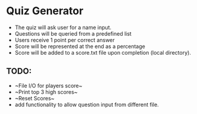 # Quiz Generator

- The quiz will ask user for a name input.
- Questions will be queried from a predefined list
- Users receive 1 point per correct answer
- Score will be represented at the end as a percentage
- Score will be added to a score.txt file upon completion (local directory).


## TODO:
- ~File I/O for players score~
- ~Print top 3 high scores~
- ~Reset Scores~
- add functionality to allow question input from different file.
